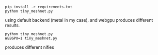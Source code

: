 ```
pip install -r requirements.txt
python tiny_meshnet.py
```

using default backend (metal in my case), and webgpu produces different results.
```
python tiny_meshnet.py
WEBGPU=1 tiny_meshnet.py
```
produces different nifies

